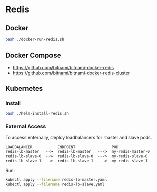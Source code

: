 # Redis

## Docker

```bash
bash ./docker-run-redis.sh
```

## Docker Compose

- https://github.com/bitnami/bitnami-docker-redis
- https://github.com/bitnami/bitnami-docker-redis-cluster

## Kubernetes

### Install

```bash
bash ./helm-install-redis.sh
```

### External Access

To access enternally, deploy loadbalancers for master and slave pods.

```txt
LOADBALANCER           ENDPOINT                POD
redis-lb-master   -->  redis-lb-master   --->  my-redis-master-0
redis-lb-slave-0  -->  redis-lb-slave-0  --->  my-redis-slave-0
redis-lb-slave-1  -->  redis-lb-slave-1  --->  my-redis-slave-1
```

Run:

```bash
kubectl apply --filename redis-lb-master.yaml
kubectl apply --filename redis-lb-slave.yaml
```
